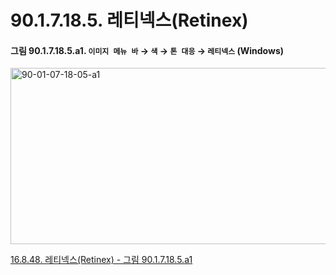 # 90.1.7.18.5. 레티넥스(Retinex)

<a id="90-01-07-18-05-a1"></a>

#### 그림 90.1.7.18.5.a1. `이미지 메뉴 바` → `색` → `톤 대응` → `레티넥스` (Windows)
<img width="507" height="282" alt="90-01-07-18-05-a1" src="https://github.com/user-attachments/assets/b3cb0c0d-08b4-4543-805c-ec95622f6bbe" />

[16.8.48. 레티넥스(Retinex) - 그림 90.1.7.18.5.a1](./16-08-48-retinex.md#90-01-07-18-05-a1)